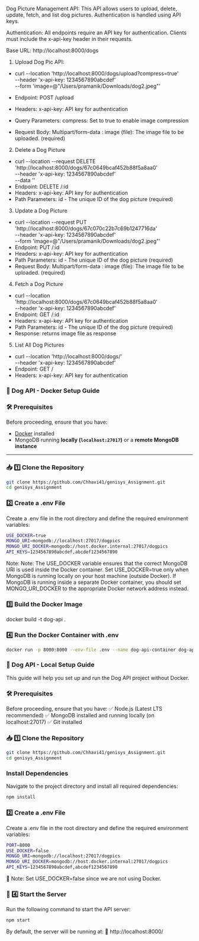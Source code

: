 Dog Picture Management API: 
This API allows users to upload, delete, update, fetch, and list dog pictures. Authentication is handled using API keys.

Authentication: 
All endpoints require an API key for authentication. Clients must include the x-api-key header in their requests.

Base URL: http://localhost:8000/dogs


1. Upload Dog Pic API:

- curl --location 'http://localhost:8000/dogs/upload?compress=true' \
--header 'x-api-key: 1234567890abcdef' \
--form 'image=@"/Users/pramanik/Downloads/dog2.jpeg"'

- Endpoint: POST /upload
- Headers:  x-api-key: API key for authentication
- Query Parameters: compress: Set to true to enable image compression
- Request Body: Multipart/form-data : image (file): The image file to be uploaded. (required)



2. Delete a Dog Picture
- curl --location --request DELETE 'http://localhost:8000/dogs/67c0649bcaf452b88f5a8aa0' \
--header 'x-api-key: 1234567890abcdef' \
--data ''
- Endpoint: DELETE /:id
- Headers:  x-api-key: API key for authentication
- Path Parameters: id -	The unique ID of the dog picture (required)



3. Update a Dog Picture
- curl --location --request PUT 'http://localhost:8000/dogs/67c070c22b7c69b1247716da' \
--header 'x-api-key: 1234567890abcdef' \
--form 'image=@"/Users/pramanik/Downloads/dog2.jpeg"'
- Endpoint: PUT /:id
- Headers:  x-api-key: API key for authentication
- Path Parameters: id -	The unique ID of the dog picture (required)
- Request Body: Multipart/form-data : image (file): The image file to be uploaded. (required)



4. Fetch a Dog Picture
- curl --location 'http://localhost:8000/dogs/67c0649bcaf452b88f5a8aa0' \
--header 'x-api-key: 1234567890abcdef'
- Endpoint: GET /:id
- Headers:  x-api-key: API key for authentication
- Path Parameters: id -	The unique ID of the dog picture (required)
- Response: returns image file as response



5. List All Dog Pictures
- curl --location 'http://localhost:8000/dogs/' \
--header 'x-api-key: 1234567890abcdef'
- Endpoint: GET /
- Headers:  x-api-key: API key for authentication





### 🐶 Dog API - Docker Setup Guide  

### 🛠 Prerequisites  
Before proceeding, ensure that you have:  

- [Docker](https://www.docker.com/get-started) installed  
- MongoDB running **locally (`localhost:27017`)** or a **remote MongoDB instance**  

---

### 📥 1️⃣ Clone the Repository  
 ```sh
 git clone https://github.com/Chhavi41/genisys_Assignment.git
 cd genisys_Assignment
 ```


### 2️⃣ Create a .env File
Create a .env file in the root directory and define the required environment variables:
```sh PORT=8000
USE_DOCKER=true
MONGO_URI=mongodb://localhost:27017/dogpics
MONGO_URI_DOCKER=mongodb://host.docker.internal:27017/dogpics
API_KEYS=1234567890abcdef,abcdef1234567890
```

Note: Note: The USE_DOCKER variable ensures that the correct MongoDB URI is used inside the Docker container.
Set USE_DOCKER=true only when MongoDB is running locally on your host machine (outside Docker).
If MongoDB is running inside a separate Docker container, you should set MONGO_URI_DOCKER to the appropriate Docker network address instead.

### 3️⃣ Build the Docker Image
docker build -t dog-api .

### 4️⃣ Run the Docker Container with .env
```sh
docker run -p 8000:8000 --env-file .env --name dog-api-container dog-api
```






### 🐶 Dog API - Local Setup Guide
This guide will help you set up and run the Dog API project without Docker.


### 🛠 Prerequisites
Before proceeding, ensure that you have:
✅ Node.js (Latest LTS recommended)
✅ MongoDB installed and running locally (on localhost:27017)
✅ Git installed

### 📥 1️⃣ Clone the Repository  
 ```sh
 git clone https://github.com/Chhavi41/genisys_Assignment.git
 cd genisys_Assignment
 ```

### Install Dependencies
Navigate to the project directory and install all required dependencies:
```sh 
npm install
```

### 2️⃣ Create a .env File
Create a .env file in the root directory and define the required environment variables:
```sh 
PORT=8000
USE_DOCKER=false
MONGO_URI=mongodb://localhost:27017/dogpics
MONGO_URI_DOCKER=mongodb://host.docker.internal:27017/dogpics
API_KEYS=1234567890abcdef,abcdef1234567890
```
🔹 Note: Set USE_DOCKER=false since we are not using Docker.


### 🚀 4️⃣ Start the Server
Run the following command to start the API server:
```sh
npm start
```
By default, the server will be running at:
🔗 http://localhost:8000/







   
